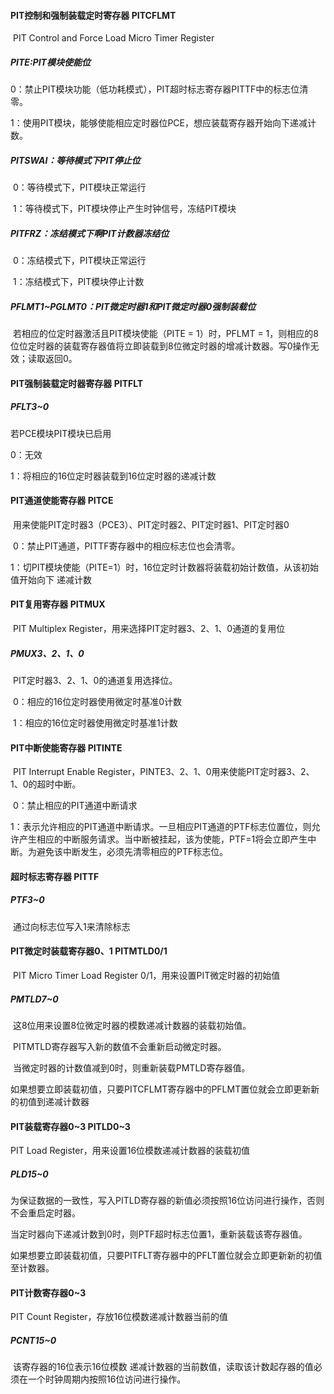 #### PIT控制和强制装载定时寄存器 PITCFLMT

​	PIT Control and Force Load Micro Timer Register

##### 	PITE:PIT模块使能位

​		0：禁止PIT模块功能（低功耗模式），PIT超时标志寄存器PITTF中的标志位清零。

​		1：使用PIT模块，能够使能相应定时器位PCE，想应装载寄存器开始向下递减计数。

##### 	PITSWAI：等待模式下PIT停止位

​		0：等待模式下，PIT模块正常运行

​		1：等待模式下，PIT模块停止产生时钟信号，冻结PIT模块

##### 	PITFRZ：冻结模式下啊PIT计数器冻结位

​		0：冻结模式下，PIT模块正常运行

​		1：冻结模式下，PIT模块停止计数

##### 	PFLMT1~PGLMT0：PIT微定时器1和PIT微定时器0强制装载位

​		若相应的位定时器激活且PIT模块使能（PITE = 1）时，PFLMT = 1，则相应的8位位定时器的装载寄存器值将立即装载到8位微定时器的增减计数器。写0操作无效；读取返回0。

#### PIT强制装载定时器寄存器 PITFLT

##### PFLT3~0

若PCE模块PIT模块已启用

0：无效

1：将相应的16位定时器装载到16位定时器的递减计数



#### PIT通道使能寄存器 PITCE

​		用来使能PIT定时器3（PCE3）、PIT定时器2、PIT定时器1、PIT定时器0

​		0：禁止PIT通道，PITTF寄存器中的相应标志位也会清零。

​		1：切PIT模块使能（PITE=1）时，16位定时计数器将装载初始计数值，从该初始值开始向下 递减计数

#### PIT复用寄存器 PITMUX

​	PIT Multiplex Register，用来选择PIT定时器3、2、1、0通道的复用位

##### 	PMUX3、2、1、0

​		PIT定时器3、2、1、0的通道复用选择位。

​		0：相应的16位定时器使用微定时基准0计数

​		1：相应的16位定时器使用微定时基准1计数

#### PIT中断使能寄存器 PITINTE

​	PIT Interrupt Enable Register，PINTE3、2、1、0用来使能PIT定时器3、2、1、0的超时中断。

​	0：禁止相应的PIT通道中断请求

​	1：表示允许相应的PIT通道中断请求。一旦相应PIT通道的PTF标志位置位，则允许产生相应的中断服务请求。当中断被挂起，该为使能，PTF=1将会立即产生中断。为避免该中断发生，必须先清零相应的PTF标志位。

#### 超时标志寄存器 PITTF

##### 	PTF3~0

​		通过向标志位写入1来清除标志

#### PIT微定时装载寄存器0、1 PITMTLD0/1

​	PIT Micro Timer Load Register 0/1，用来设置PIT微定时器的初始值

##### 	PMTLD7~0

​		这8位用来设置8位微定时器的模数递减计数器的装载初始值。

​		PITMTLD寄存器写入新的数值不会重新启动微定时器。

​		当微定时器的计数值减到0时，则重新装载PMTLD寄存器值。

​		如果想要立即装载初值，只要PITCFLMT寄存器中的PFLMT置位就会立即更新新的初值到递减计数器

#### PIT装载寄存器0~3 PITLD0~3

PIT Load Register，用来设置16位模数递减计数器的装载初值

##### PLD15~0

​	为保证数据的一致性，写入PITLD寄存器的新值必须按照16位访问进行操作，否则不会重启定时器。

​	当定时器向下递减计数到0时，则PTF超时标志位置1，重新装载该寄存器值。

​	如果想要立即装载初值，只要PITFLT寄存器中的PFLT置位就会立即更新新的初值至计数器。

#### PIT计数寄存器0~3

PIT Count Register，存放16位模数递减计数器当前的值

##### PCNT15~0

​	该寄存器的16位表示16位模数 递减计数器的当前数值，读取该计数起存器的值必须在一个时钟周期内按照16位访问进行操作。



